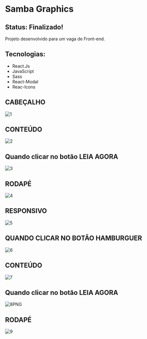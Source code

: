 <h1> 
  Samba Graphics
</h1>
<h2> Status: Finalizado! </h2>

<p> Projeto desenvolvido para um vaga de Front-end.</p>

<h2> Tecnologias: </h2>

+ React.Js
+ JavaScript
+ Sass
+ React-Modal
+ Reac-Icons

<h2> CABEÇALHO </h2>

![1](https://user-images.githubusercontent.com/66790414/173956138-150108c2-e000-41f0-8855-2c63cab2d038.png)

<h2> CONTEÚDO </h2>

![2](https://user-images.githubusercontent.com/66790414/173956295-1c72a91d-07c3-402d-900f-12faf24c9144.PNG)

<h2> Quando clicar no botão LEIA AGORA  </h2> 

![3](https://user-images.githubusercontent.com/66790414/173956612-4b31d530-42a6-4934-aa97-d355a7ad6384.PNG) 

<h2> RODAPÉ  </h2> 

![4](https://user-images.githubusercontent.com/66790414/173956987-5e3032de-3af1-472a-bd84-2044b82791c5.PNG)

<h2> RESPONSIVO </h2> 

![5](https://user-images.githubusercontent.com/66790414/173957191-1a6e76c8-7a6b-4a39-94ee-186fab84a208.PNG)

<h2> QUANDO CLICAR NO BOTÃO HAMBURGUER</h2> 

![6](https://user-images.githubusercontent.com/66790414/173957312-277f0045-25ec-474d-a1e3-c6c80cbef7ec.PNG)

<h2> CONTEÚDO </h2>

![7](https://user-images.githubusercontent.com/66790414/173957416-19336ace-0cfb-4907-8bae-b11b1cd68c6e.PNG)

<h2> Quando clicar no botão LEIA AGORA  </h2> 

![8PNG](https://user-images.githubusercontent.com/66790414/173957592-69598fdd-3beb-4222-9d7f-373823881f92.PNG)

<h2> RODAPÉ  </h2> 

![9](https://user-images.githubusercontent.com/66790414/173957631-c707d743-c777-48f4-8842-0507afb859d8.PNG)
